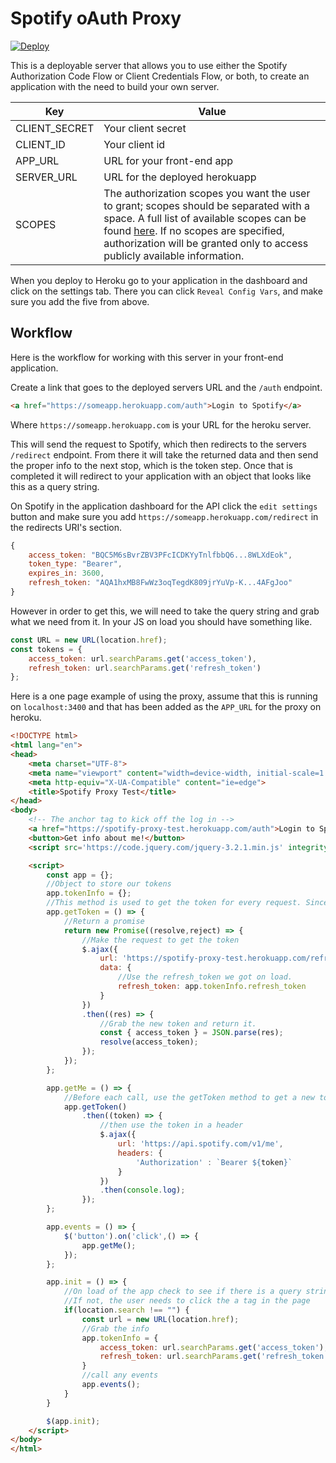 # Spotify oAuth Proxy

[![Deploy](https://www.herokucdn.com/deploy/button.svg)](https://heroku.com/deploy)

This is a deployable server that allows you to use either the Spotify Authorization Code Flow or Client Credentials Flow, or both, to create an application with the need to build your own server.

Key | Value
---  | ---
CLIENT_SECRET | Your client secret
CLIENT_ID | Your client id
APP_URL | URL for your front-end app
SERVER_URL | URL for the deployed herokuapp
SCOPES | The authorization scopes you want the user to grant; scopes should be separated with a space. A full list of available scopes can be found [here](https://developer.spotify.com/documentation/general/guides/scopes/). If no scopes are specified, authorization will be granted only to access publicly available information.

When you deploy to Heroku go to your application in the dashboard and click on the settings tab. There you can click `Reveal Config Vars`, and make sure you add the five from above.

## Workflow

Here is the workflow for working with this server in your front-end application.

Create a link that goes to the deployed servers URL and the `/auth` endpoint.

```html
<a href="https://someapp.herokuapp.com/auth">Login to Spotify</a>
```

Where `https://someapp.herokuapp.com` is your URL for the heroku server.

This will send the request to Spotify, which then redirects to the servers `/redirect` endpoint. From there it will take the returned data and then send the proper info to the next stop, which is the token step. Once that is completed it will redirect to your application with an object that looks like this as a query string.

On Spotify in the application dashboard for the API click the `edit settings` button and make sure you add `https://someapp.herokuapp.com/redirect` in the redirects URI's section.

```js
{
    access_token: "BQC5M6sBvrZBV3PFcICDKYyTnlfbbQ6...8WLXdEok",
    token_type: "Bearer",
    expires_in: 3600,
    refresh_token: "AQA1hxMB8FwWz3oqTegdK809jrYuVp-K...4AFgJoo"
}
```

However in order to get this, we will need to take the query string and grab what we need from it. In your JS on load you should have something like.

```js
const URL = new URL(location.href);
const tokens = {
    access_token: url.searchParams.get('access_token'),
    refresh_token: url.searchParams.get('refresh_token')
};
```

Here is a one page example of using the proxy, assume that this is running on `localhost:3400` and that has been added as the `APP_URL` for the proxy on heroku.

```html
<!DOCTYPE html>
<html lang="en">
<head>
    <meta charset="UTF-8">
    <meta name="viewport" content="width=device-width, initial-scale=1.0">
    <meta http-equiv="X-UA-Compatible" content="ie=edge">
    <title>Spotify Proxy Test</title>
</head>
<body>
    <!-- The anchor tag to kick off the log in -->
    <a href="https://spotify-proxy-test.herokuapp.com/auth">Login to Spotify</a>
    <button>Get info about me!</button>
    <script src='https://code.jquery.com/jquery-3.2.1.min.js' integrity='sha256-hwg4gsxgFZhOsEEamdOYGBf13FyQuiTwlAQgxVSNgt4='crossorigin='anonymous'></script>

    <script>
        const app = {};
        //Object to store our tokens
        app.tokenInfo = {};
        //This method is used to get the token for every request. Since a token only lasts for 3600ms we need to get a new token for each request
        app.getToken = () => {
            //Return a promise
            return new Promise((resolve,reject) => {
                //Make the request to get the token
                $.ajax({
                    url: 'https://spotify-proxy-test.herokuapp.com/refresh',
                    data: {
                        //Use the refresh_token we got on load.
                        refresh_token: app.tokenInfo.refresh_token
                    }
                })
                .then((res) => {
                    //Grab the new token and return it.
                    const { access_token } = JSON.parse(res);
                    resolve(access_token);
                }); 
            });
        };

        app.getMe = () => {
            //Before each call, use the getToken method to get a new token
            app.getToken()
                .then((token) => {
                    //then use the token in a header
                    $.ajax({
                        url: 'https://api.spotify.com/v1/me',
                        headers: {
                            'Authorization' : `Bearer ${token}`
                        }
                    })
                    .then(console.log);
                });
        };

        app.events = () => {
            $('button').on('click',() => {
                app.getMe();
            });
        };     

        app.init = () => {
            //On load of the app check to see if there is a query string in the URL.
            //If not, the user needs to click the a tag in the page
            if(location.search !== "") {
                const url = new URL(location.href);
                //Grab the info
                app.tokenInfo = {
                    access_token: url.searchParams.get('access_token'),
                    refresh_token: url.searchParams.get('refresh_token')
                }
                //call any events
                app.events();
            }
        }

        $(app.init);
    </script>
</body>
</html>
```
